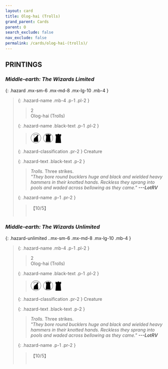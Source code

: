 ```yaml
---
layout: card
title: Olog-hai (Trolls)
grand_parent: Cards
parent: O
search_exclude: false
nav_exclude: false
permalink: /cards/olog-hai-(trolls)/
---
```


## PRINTINGS


### _Middle-earth: The Wizards Limited_

{: .hazard .mx-sm-6 .mx-md-8 .mx-lg-10 .mb-4 }
> {: .hazard-name .mb-4 .p-1 .pl-2 }
> > <div class="hazard-mp">2</div>
> > <div class="card-name">Olog-hai (Trolls)</div>
>
> {: .hazard-name .black-text .p-1 .pl-2 }
> > ![](/assets/images/shadow-land.svg)&ensp;![](/assets/images/dark-domain.svg)&ensp;![](/assets/images/dark-hold.svg)
>
> {: .hazard-classification .pr-2 }
> Creature
>
> {: .hazard-text .black-text .p-2 }
> > _Trolls._ Three strikes. <br>_"They bore round bucklers huge and black and wielded heavy hammers in their knotted hands. Reckless they sprang into pools and waded across bellowing as they came."_ ***---&#65279;LotRV*** 
>
> {: .hazard-name .p-1 .pr-2 }
> > <div class="card-shield">【10/5】</div>
> > <div class="card-corruption">&nbsp;</div>

### _Middle-earth: The Wizards Unlimited_

{: .hazard-unlimited ..mx-sm-6 .mx-md-8 .mx-lg-10 .mb-4 }
> {: .hazard-name .mb-4 .p-1 .pl-2 }
> > <div class="hazard-mp">2</div>
> > <div class="card-name">Olog-hai (Trolls)</div>
>
> {: .hazard-name .black-text .p-1 .pl-2 }
> > ![](/assets/images/shadow-land.svg)&ensp;![](/assets/images/dark-domain.svg)&ensp;![](/assets/images/dark-hold.svg)
>
> {: .hazard-classification .pr-2 }
> Creature
>
> {: .hazard-text .black-text .p-2 }
> > _Trolls._ Three strikes. <br>_"They bore round bucklers huge and black and wielded heavy hammers in their knotted hands. Reckless they sprang into pools and waded across bellowing as they came."_ ***---&#65279;LotRV*** 
>
> {: .hazard-name .p-1 .pr-2 }
> > <div class="card-shield">【10/5】</div>
> > <div class="card-corruption-white">&nbsp;</div>
